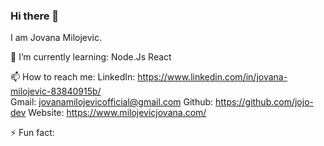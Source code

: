 ### Hi there 👋

I am Jovana Milojevic. 

🌱 I’m currently learning:
Node.Js
React


📫 How to reach me: 
LinkedIn: https://www.linkedin.com/in/jovana-milojevic-83840915b/ <br>
Gmail: jovanamilojevicofficial@gmail.com
Github: https://github.com/jojo-dev
Website: https://www.milojevicjovana.com/

⚡ Fun fact:


<!--
**jojo-dev/jojo-dev** is a ✨ _special_ ✨ repository because its `README.md` (this file) appears on your GitHub profile.

Here are some ideas to get you started:

- 🔭 I’m currently working on ...
- 🌱 I’m currently learning ...
- 👯 I’m looking to collaborate on ...
- 🤔 I’m looking for help with ...
- 💬 Ask me about ...
- 📫 How to reach me: ...
- 😄 Pronouns: ...
- ⚡ Fun fact: ...
-->
